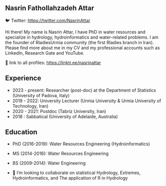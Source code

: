  ## Nasrin Fathollahzadeh Attar




🐦 Twitter: https://twitter.com/NasrinAttar

Hi there! My name is Nasrin Attar, I have PhD in water resources and specialize in hydrology, hydroinformatics and water-related problems. I am the founder of RladiesUrmia community (the first Rladies branch in Iran). Please find more about me in my CV and my professional accounts such as LinkedIn, Research Gate and YouTube.

📝 link to all profiles: https://linktr.ee/nasrinattar


## Experience
- 2023 - present: Researcher (post-doc) at the Department of Statistics (University of Padova, Italy)
- 2019 - 2022: University Lecturer (Urmia University & Urmia University of Technology, Iran)
- 2020 - 2021: Postdoc (Tabriz University, Iran)
- 2018 : Sabbatical (University of Adelaide, Australia)

## Education
- PhD (2016-2019): Water Resources Engineering (Hydroinformatics)
- MS (2014-2016): Water Resources Engineering
- BS (2009-2014): Water Engineering


- 👯 I’m looking to collaborate on statistical Hydrology, Extremes, Hydroinformatics, and The application of R in Hydrology

